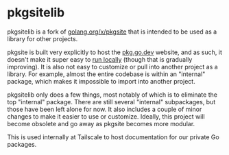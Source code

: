 # pkgsitelib

pkgsitelib is a fork of [golang.org/x/pkgsite] that is intended to be used as a library for other projects.

pkgsite is built very explicitly to host the [pkg.go.dev] website, and as such,
it doesn't make it super easy to [run locally] (though that is gradually improving).
It is also not easy to customize or pull into another project as a library.
For example, almost the entire codebase is within an "internal" package,
which makes it impossible to import into another project.

pkgsitelib only does a few things, most notably of which is to eliminate the top "internal" package.
There are still several "internal" subpackages, but those have been left alone for now.
It also includes a couple of minor changes to make it easier to use or customize.
Ideally, this project will become obsolete and go away as pkgsite becomes more modular.

This is used internally at Tailscale to host documentation for our private Go packages.

[golang.org/x/pkgsite]: (https://pkg.go.dev/golang.org/x/pkgsite)
[pkg.go.dev]: (https://pkg.go.dev)
[run locally]: https://github.com/golang/go/issues/40371
